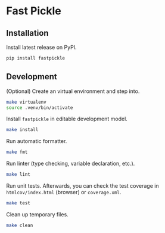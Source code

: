# Fast Pickle

## Installation

Install latest release on PyPI.

```bash
pip install fastpickle
```

## Development

(Optional) Create an virtual environment and step into.

``` bash
make virtualenv
source .venv/bin/activate
```

Install `fastpickle` in editable development model.

```bash
make install
```

Run automatic formatter.

```bash
make fmt
```

Run linter (type checking, variable declaration, etc.).

```bash
make lint
```

Run unit tests. Afterwards, you can check the test coverage in `htmlcov/index.html` (browser) or `coverage.xml`.

```bash
make test
```

Clean up temporary files.

```bash
make clean
```
